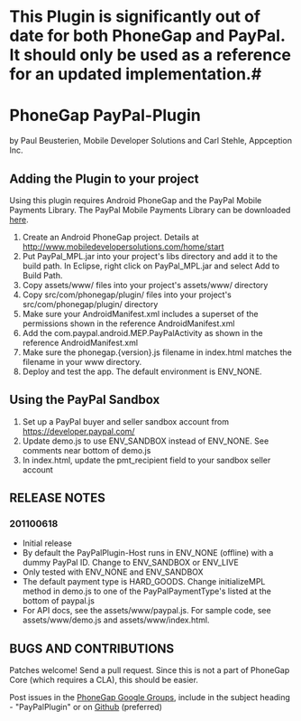 # This Plugin is significantly out of date for both PhoneGap and PayPal. It should only be used as a reference for an updated implementation.#

# PhoneGap PayPal-Plugin #
by Paul Beusterien, Mobile Developer Solutions and Carl Stehle, Appception Inc.


## Adding the Plugin to your project ##

Using this plugin requires Android PhoneGap and the PayPal Mobile Payments Library. The PayPal Mobile Payments Library can be downloaded [here](https://www.x.com/community/ppx/xspaces/mobile/mep).

1. Create an Android PhoneGap project. Details at http://www.mobiledevelopersolutions.com/home/start
2. Put PayPal_MPL.jar into your project's libs directory and add it to the build path. In Eclipse, right click on PayPal_MPL.jar and select Add to Build Path.
3. Copy assets/www/ files into your project's assets/www/ directory
4. Copy src/com/phonegap/plugin/ files into your project's src/com/phonegap/plugin/ directory
5. Make sure your AndroidManifest.xml includes a superset of the permissions shown in the reference AndroidManifest.xml
6. Add the com.paypal.android.MEP.PayPalActivity as shown in the reference AndroidManifest.xml
7. Make sure the phonegap.{version}.js filename in index.html matches the filename in your www directory.
8. Deploy and test the app. The default environment is ENV_NONE.

## Using the PayPal Sandbox ##

1. Set up a PayPal buyer and seller sandbox account from https://developer.paypal.com/
2. Update demo.js to use ENV_SANDBOX instead of ENV_NONE. See comments near bottom of demo.js
3. In index.html, update the pmt_recipient field to your sandbox seller account


## RELEASE NOTES ##

### 201100618 ###
* Initial release
* By default the PayPalPlugin-Host runs in ENV_NONE (offline) with a dummy PayPal ID. Change to ENV_SANDBOX or ENV_LIVE
* Only tested with ENV_NONE and ENV_SANDBOX 
* The default payment type is HARD_GOODS. Change initializeMPL method in demo.js to one of the PayPalPaymentType's listed at the bottom of paypal.js
* For API docs, see the assets/www/paypal.js. For sample code, see assets/www/demo.js and assets/www/index.html.

## BUGS AND CONTRIBUTIONS ##

Patches welcome! Send a pull request. Since this is not a part of PhoneGap Core (which requires a CLA), this should be easier.

Post issues in the [PhoneGap Google Groups](http://groups.google.com/group/phonegap), include in the subject heading - "PayPalPlugin" or on [Github](http://github.com/phonegap/phonegap-plugins/issues)
(preferred)
